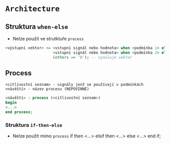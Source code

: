 # `Architecture`
## Struktura `when-else`
- Nelze použít ve strutktuře `process`

```vhdl
<výstupní vektor> <= <vstupní signál nebo hodnota> when <podmínka 1> else
                     <vstupní signál nebo hodnota> when <podmínka 2> else
                     (others => '0'); -- vynuluje vektor
```

## Process
`<citlivostní seznam> - signály jenž se používají v podmínkách`
`<návěští> - název procesu (NEPOVINNÉ)`

```vhdl
<návěští> : process (<citlivostní seznam>)
begin
<...>
end process;
```

### Struktura `if-then-else`
- Nelze použít mimo `process`
if <condition> then
  <...>
elsif <condition> then
  <...>
else
  <...>
end if;

